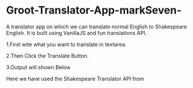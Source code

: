 # Groot-Translator-App-markSeven-
A translator app on which we can translate normal English to Shakespeare English. It is built using VanillaJS and fun translations API.

1.First wite what you want to translate in textarea.

2.Then Click the Translate Button.

3.Output will shown Below

Here we have used the Shakespeare Translator API from
